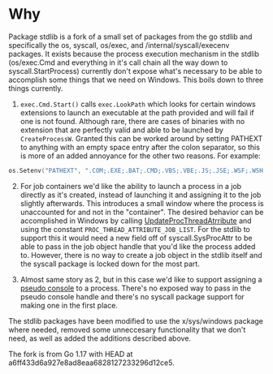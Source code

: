 # Why
Package stdlib is a fork of a small set of packages from the go stdlib and specifically the os, syscall, os/exec, and /internal/syscall/execenv packages.
It exists because the process execution mechanism in the stdlib (os/exec.Cmd and everything in it's call chain all the way down to syscall.StartProcess)
currently don't expose what's necessary to be able to accomplish some things that we need on Windows. This boils down to three things currently.

1. `exec.Cmd.Start()` calls `exec.LookPath` which looks for certain windows extensions to launch an executable at the path provided and will fail if
one is not found. Although rare, there are cases of binaries with no extension that are perfectly valid and able to be launched by `CreateProcessW`.
Granted this can be worked around by setting PATHEXT to anything with an empty space entry after the colon separator, so this is more of an added
annoyance for the other two reasons.
For example:
```go
os.Setenv("PATHEXT", ".COM;.EXE;.BAT;.CMD;.VBS;.VBE;.JS;.JSE;.WSF;.WSH;.MSC;.CPL; ")
```

2. For job containers we'd like the ability to launch a process in a job directly as it's created, instead of launching it and assigning it to the
job slightly afterwards. This introduces a small window where the process is unaccounted for and not in the "container".
The desired behavior can be accomplished in Windows by calling [UpdateProcThreadAtrribute](https://docs.microsoft.com/en-us/windows/win32/api/processthreadsapi/nf-processthreadsapi-updateprocthreadattribute)
and using the constant `PROC_THREAD_ATTRIBUTE_JOB_LIST`. For the stdlib to support this it would need a new field off of syscall.SysProcAttr to be
able to pass in the job object handle that you'd like the process added to. However, there is no way to create a job object in the stdlib itself
and the syscall package is locked down for the most part.

3. Almost same story as 2, but in this case we'd like to support assigning a [pseudo console](https://docs.microsoft.com/en-us/windows/console/createpseudoconsole)
to a process. There's no exposed way to pass in the pseudo console handle and there's no syscall package support for making one in the first place.


The stdlib packages have been modified to use the x/sys/windows package where needed, removed some unneccesary functionality that we
don't need, as well as added the additions described above.

The fork is from Go 1.17 with HEAD at a6ff433d6a927e8ad8eaa6828127233296d12ce5.